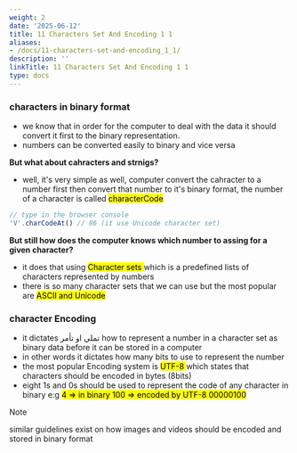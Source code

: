 ```yaml
---
weight: 2
date: '2025-06-12'
title: 11 Characters Set And Encoding 1 1
aliases:
- /docs/11-characters-set-and-encoding_1_1/
description: ''
linkTitle: 11 Characters Set And Encoding 1 1
type: docs
---
```


### characters in binary format
- we know that in order for the computer to deal with the data it should convert it first to the binary representation.
- numbers can be converted easily to binary and vice versa

**But what about cahracters and strnigs?**
- well, it's very simple as well, computer convert the cahracter to a number first then convert that number to it's binary format, the number of a character is called <mark>characterCode</mark>
```js
// type in the browser console
'V'.charCodeAt() // 86 (it use Unicode character set)
```

**But still how does the computer knows which number to assing for a given character?**
- it does that using <mark> Character sets </mark> which is a predefined lists of characters represented by numbers
- there is so many character sets that we can use but the most popular are <mark> ASCII and Unicode</mark>

### character Encoding
- it dictates تملي او تأمر how to represent a number in a character set as binary data before it can be stored in a computer
- in other words it dictates how many bits to use to represent the number
- the most popular Encoding system is <mark> UTF-8 </mark> which states that characters should be encoded in bytes (8bits)
- eight 1s and 0s should be used to represent the code of any character in binary e:g <mark> 4 => in binary 100 => encoded by UTF-8 00000100</mar>

> [!NOTE]
> similar guidelines exist on how images and videos should be encoded and stored in binary format